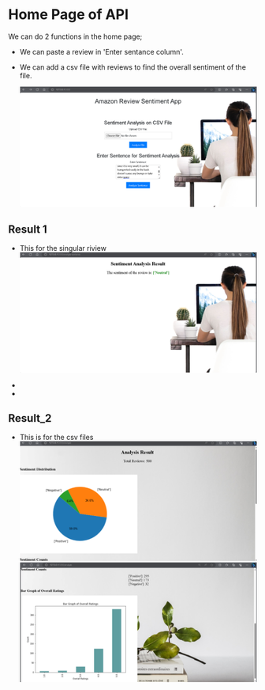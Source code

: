 # Home Page of API
We can do 2 functions in the home page;
  - We can paste a review in 'Enter sentance column'.
  - We can add a csv file with reviews to find the overall sentiment of the file.

    ![''](git_readme_images/api_1.png)

## Result 1
 - This for the singular riview
![''](git_readme_images/api_2.png)

-
-
## Result_2
 - This is for the csv files
![''](git_readme_images/api_3.png)
![''](git_readme_images/api_4.png)


   
   
    
